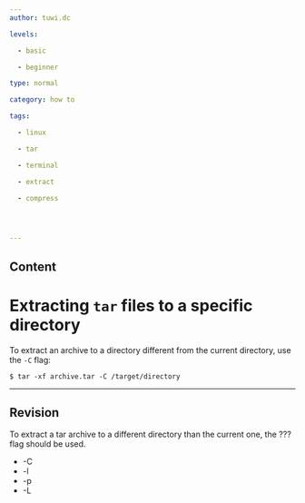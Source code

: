 ```yaml
---
author: tuwi.dc

levels:

  - basic

  - beginner

type: normal

category: how to

tags:

  - linux

  - tar

  - terminal

  - extract

  - compress




---
```

## Content
# Extracting `tar` files to a specific directory

To extract an archive to a directory different from the current directory, use the `-C` flag:
```
$ tar -xf archive.tar -C /target/directory
```

---
## Revision

To extract a tar archive to a different directory than the current one, the ??? flag should be used.


* -C
* -l
* -p
* -L


